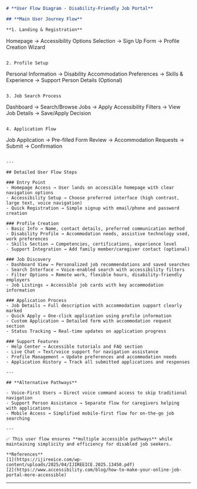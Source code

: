 
```markdown
# **User Flow Diagram - Disability-Friendly Job Portal**

## **Main User Journey Flow**

**1. Landing & Registration**
```

Homepage → Accessibility Options Selection → Sign Up Form → Profile Creation Wizard

```

2. Profile Setup
```

Personal Information → Disability Accommodation Preferences → Skills & Experience → Support Person Details (Optional)

```

3. Job Search Process
```

Dashboard → Search/Browse Jobs → Apply Accessibility Filters → View Job Details → Save/Apply Decision

```

4. Application Flow
```

Job Application → Pre-filled Form Review → Accommodation Requests → Submit → Confirmation

```

---

## Detailed User Flow Steps

### Entry Point
- Homepage Access → User lands on accessible homepage with clear navigation options  
- Accessibility Setup → Choose preferred interface (high contrast, large text, voice navigation)  
- Quick Registration → Simple signup with email/phone and password creation  

### Profile Creation
- Basic Info → Name, contact details, preferred communication method  
- Disability Profile → Accommodation needs, assistive technology used, work preferences  
- Skills Section → Competencies, certifications, experience level  
- Support Integration → Add family member/caregiver contact (optional)  

### Job Discovery
- Dashboard View → Personalized job recommendations and saved searches  
- Search Interface → Voice-enabled search with accessibility filters  
- Filter Options → Remote work, flexible hours, disability-friendly employers  
- Job Listings → Accessible job cards with key accommodation information  

### Application Process
- Job Details → Full description with accommodation support clearly marked  
- Quick Apply → One-click application using profile information  
- Custom Application → Detailed form with accommodation request section  
- Status Tracking → Real-time updates on application progress  

### Support Features
- Help Center → Accessible tutorials and FAQ section  
- Live Chat → Text/voice support for navigation assistance  
- Profile Management → Update preferences and accommodation needs  
- Application History → Track all submitted applications and responses  

---

## **Alternative Pathways**

- Voice-First Users → Direct voice command access to skip traditional navigation  
- Support Person Assistance → Separate flow for caregivers helping with applications  
- Mobile Access → Simplified mobile-first flow for on-the-go job searching  

---

✅ This user flow ensures **multiple accessible pathways** while maintaining simplicity and efficiency for disabled job seekers.  

**References**  
[1](https://ijireeice.com/wp-content/uploads/2025/04/IJIREEICE.2025.13450.pdf)  
[2](https://www.accessibility.com/blog/how-to-make-your-online-job-portal-more-accessible)
```

---
